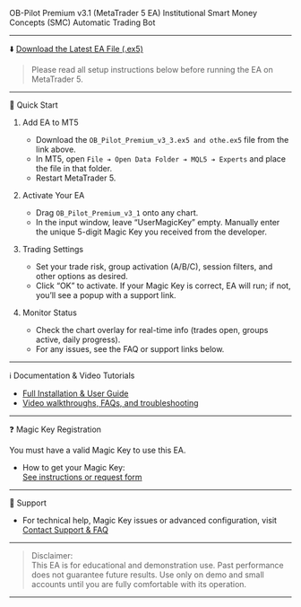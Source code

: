  OB-Pilot Premium v3.1 (MetaTrader 5 EA)
Institutional Smart Money Concepts (SMC) Automatic Trading Bot

---

 ⬇️ [Download the Latest EA File (.ex5)](https://github.com/yourusername/ob-pilot-ea/releases/latest)

> Please read all setup instructions below before running the EA on MetaTrader 5.

---

 🚀 Quick Start

1. Add EA to MT5
   - Download the `OB_Pilot_Premium_v3_3.ex5 and othe.ex5` file from the link above.
   - In MT5, open `File ➔ Open Data Folder ➔ MQL5 ➔ Experts` and place the file in that folder.
   - Restart MetaTrader 5.

2. Activate Your EA
   - Drag `OB_Pilot_Premium_v3_1` onto any chart.
   - In the input window, leave “UserMagicKey” empty. Manually enter the unique 5-digit Magic Key you received from the developer.
   

3. Trading Settings
   - Set your trade risk, group activation (A/B/C), session filters, and other options as desired.
   - Click “OK” to activate. If your Magic Key is correct, EA will run; if not, you’ll see a popup with a support link.

4. Monitor Status
   - Check the chart overlay for real-time info (trades open, groups active, daily progress).
   - For any issues, see the FAQ or support links below.

---

 ℹ️ Documentation & Video Tutorials

- [Full Installation & User Guide](https://linktr.ee/OBPilot)  
- [Video walkthroughs, FAQs, and troubleshooting](https://linktr.ee/OBPilot)

---

 ❓ Magic Key Registration

You must have a valid Magic Key to use this EA.  
- How to get your Magic Key:  
  [See instructions or request form](https://linktr.ee/OBPilot)

---

 💬 Support

- For technical help, Magic Key issues or advanced configuration, visit  
  [Contact Support & FAQ](https://)

---

> Disclaimer:  
> This EA is for educational and demonstration use. Past performance does not guarantee future results. Use only on demo and small accounts until you are fully comfortable with its operation.

---

